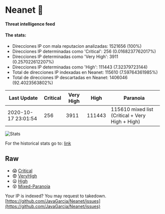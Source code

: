 # Neanet :hocho:
#### Threat intelligence feed
#### The stats:

- Direcciones IP con mala reputacion analizadas: 1521656 (100%)
- Direcciones IP determinadas como 'Critical':  256 (0.0168237762017%)
- Direcciones IP determinadas como 'Very High':  3911 (0.257022612207%)
- Direcciones IP determinadas como 'High':  111443 (7.32379723144)
- Total de direcciones IP indexadas en Neanet:  115610 (7.59764361985%)
- Total de direcciones IP descartadas en Neanet:  1406046 (92.4023563802%)

| Last Update | Critical | Very High | High | Paranoia |
| --- | --- | --- | --- | --- |
| 2020-10-17 23:01:54 | 256 | 3911 | 111443 | 115610 mixed list (Critical + Very High + High)|

![Stats](https://docs.google.com/spreadsheets/d/e/2PACX-1vSnaNMIXVabIpDJjufMlzH7poXnshF3mgd8Is1g9ytUEzVsP5my4Trn8f-xkoLLQ38xpL3HtmUexLo6/pubchart?oid=501124687&format=image)

For the historical stats go to: [link](/stats.csv)
## Raw
- :scream: [Critical](https://raw.githubusercontent.com/JavaGarcia/Neanet/master/blacklists/neanet_critical.txt)
- :fearful: [VeryHigh](https://raw.githubusercontent.com/JavaGarcia/Neanet/master/blacklists/neanet_veryHigh.txtt)
- :frowning: [High](https://raw.githubusercontent.com/JavaGarcia/Neanet/master/blacklists/neanet_high.txt)
- :dizzy_face: [Mixed-Paranoia](https://raw.githubusercontent.com/JavaGarcia/Neanet/master/blacklists/neanet_all.txt)


Your IP is indexed? You may request to takedown. [https://github.com/JavaGarcia/Neanet/issues](https://github.com/JavaGarcia/Neanet/issues)










































































































































































































































































































































































































































































































































































































































































































































































































































































































































































































































































































































































































































































































































































































































































































































